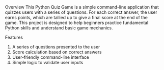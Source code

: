Overview
This Python Quiz Game is a simple command-line application that quizzes users with a series of questions. For each correct answer, the user earns points, which are tallied up to give a final score at the end of the game. This project is designed to help beginners practice fundamental Python skills and understand basic game mechanics.

Features
1. A series of questions presented to the user
2. Score calculation based on correct answers
3. User-friendly command-line interface
4. Simple logic to validate user inputs